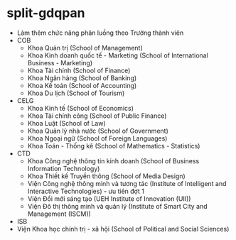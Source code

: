 # split-gdqpan

- Làm thêm chức năng phân luồng theo Trường thành viên
- COB
  - Khoa Quản trị (School of Management)
  - Khoa Kinh doanh quốc tế - Marketing (School of International Business - Marketing)
  - Khoa Tài chính (School of Finance)
  - Khoa Ngân hàng (School of Banking)
  - Khoa Kế toán (School of Accounting)
  - Khoa Du lịch (School of Tourism)
- CELG
  - Khoa Kinh tế (School of Economics)
  - Khoa Tài chính công (School of Public Finance)
  - Khoa Luật (School of Law)
  - Khoa Quản lý nhà nước (School of Government)
  - Khoa Ngoại ngữ (School of Foreign Languages)
  - Khoa Toán - Thống kê (School of Mathematics - Statistics)
- CTD
  - Khoa Công nghệ thông tin kinh doanh (School of Business Information Technology)
  - Khoa Thiết kế Truyền thông (School of Media Design)
  - Viện Công nghệ thông minh và tương tác (Institute of Intelligent and Interactive Technologies) - ưu tiên đợt 1
  - Viện Đổi mới sáng tạo (UEH Institute of Innovation (UII))
  - Viện Đô thị thông minh và quản lý (Institute of Smart City and Management (ISCM))
- ISB
- Viện Khoa học chính trị - xã hội (School of Political and Social Sciences)
